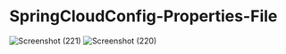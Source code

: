# SpringCloudConfig-Properties-File
![Screenshot (221)](https://github.com/KamalakannanKKK/SpringCloudConfig-Properties-File/assets/109393676/281d1938-76fb-4707-97c4-fdfcf401a29d)
![Screenshot (220)](https://github.com/KamalakannanKKK/SpringCloudConfig-Properties-File/assets/109393676/8f364d7b-edf0-4cbb-a2c6-c639adfefb95)
